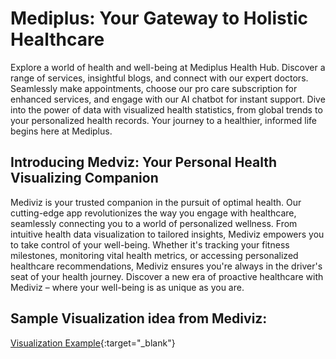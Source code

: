 # Mediplus: Your Gateway to Holistic Healthcare
Explore a world of health and well-being at Mediplus Health Hub. Discover a range of services, insightful blogs, and connect with our expert doctors. Seamlessly make appointments, choose our pro care subscription for enhanced services, and engage with our AI chatbot for instant support. Dive into the power of data with visualized health statistics, from global trends to your personalized health records. Your journey to a healthier, informed life begins here at Mediplus.

## Introducing Medviz: Your Personal Health Visualizing Companion
Mediviz is your trusted companion in the pursuit of optimal health. Our cutting-edge app revolutionizes the way you engage with healthcare, seamlessly connecting you to a world of personalized wellness. From intuitive health data visualization to tailored insights, Mediviz empowers you to take control of your well-being. Whether it's tracking your fitness milestones, monitoring vital health metrics, or accessing personalized healthcare recommendations, Mediviz ensures you're always in the driver's seat of your health journey. Discover a new era of proactive healthcare with Mediviz – where your well-being is as unique as you are.

## Sample Visualization idea from Mediviz:
[Visualization Example](https://codesandbox.io/embed/bar-chart-race-trial-429mls?fontsize=14&hidenavigation=1&theme=dark&view=preview){:target="_blank"}